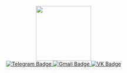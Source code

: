 <div id="header" align="center">
  <img src="https://media.giphy.com/media/JbVjRIIxUW8XFpJeCg/giphy.gif" width="150" />
</div>

<div id="badges" align="center">
  <a href="https://t.me/Daniil_Chern">
    <img src="https://img.shields.io/badge/Telegram-blue?style=for-the-badge&logo=telegram&logoColor=white" alt="Telegram Badge"/>
  </a>
  <a href="mailto:chernevsky.da@gmail.com">
    <img src="https://img.shields.io/badge/Gmail-red?style=for-the-badge&logo=gmail&logoColor=white" alt="Gmail Badge"/>
  </a>
  <a href="https://vk.com/id243566422">
    <img src="https://img.shields.io/badge/VK-blue?style=for-the-badge&logo=vk&logoColor=white" alt="VK Badge"/>
  </a>
  </a>
</div>

<div id="badges" align="center">
  <img src="https://komarev.com/ghpvc/?username=your-github-DanilCher&style=for-the-badge&color=lightgrey" alt=""/>
</div>
